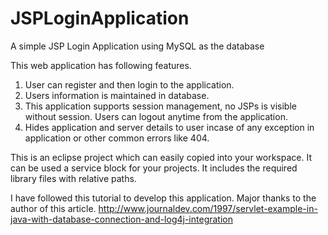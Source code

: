 # JSPLoginApplication
A simple JSP Login Application using MySQL as the database

This web application has following features.
1. User can register and then login to the application.
2. Users information is maintained in database.
3. This application supports session management, no JSPs is visible without session. Users can logout anytime from the application.
4. Hides application and server details to user incase of any exception in application or other common errors like 404.

This is an eclipse project which can easily copied into your workspace. It can be used a service block for your projects.
It includes the required library files with relative paths.

I have followed this tutorial to develop this application. Major thanks to the author of this article.
http://www.journaldev.com/1997/servlet-example-in-java-with-database-connection-and-log4j-integration

